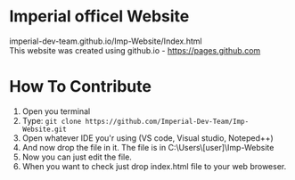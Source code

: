 # Imperial officel Website
imperial-dev-team.github.io/Imp-Website/Index.html <br/>
This website was created using github.io - https://pages.github.com

# How To Contribute
1. Open you terminal  
2. Type: `git clone https://github.com/Imperial-Dev-Team/Imp-Website.git`
3. Open whatever IDE you'r using (VS code, Visual studio, Noteped++)
4. And now drop the file in it. The file is in C:\Users\\[user]\Imp-Website
5. Now you can just edit the file.
6. When you want to check just drop index.html file to your web broweser.
